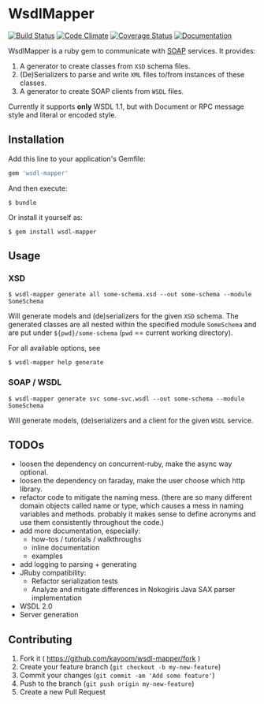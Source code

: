 # WsdlMapper

[![Build Status](https://travis-ci.org/cice/wsdl-mapper.svg?branch=master)](https://travis-ci.org/cice/wsdl-mapper)
[![Code Climate](https://codeclimate.com/github/cice/wsdl-mapper/badges/gpa.svg)](https://codeclimate.com/github/cice/wsdl-mapper)
[![Coverage Status](https://coveralls.io/repos/github/cice/wsdl-mapper/badge.svg?branch=master)](https://coveralls.io/github/cice/wsdl-mapper?branch=master)
[![Documentation](https://img.shields.io/badge/doc-rubydoc-green.svg)](http://www.rubydoc.info/github/cice/wsdl-mapper/master)

WsdlMapper is a ruby gem to communicate with [SOAP](https://en.wikipedia.org/wiki/SOAP) services.
It provides:

1. A generator to create classes from `XSD` schema files.
2. (De)Serializers to parse and write `XML` files to/from instances of these classes.
3. A generator to create SOAP clients from `WSDL` files.

Currently it supports **only** WSDL 1.1, but with Document or RPC message style and literal or encoded style.

## Installation

Add this line to your application's Gemfile:

```ruby
gem 'wsdl-mapper'
```

And then execute:

    $ bundle

Or install it yourself as:

    $ gem install wsdl-mapper

## Usage

### XSD

    $ wsdl-mapper generate all some-schema.xsd --out some-schema --module SomeSchema

Will generate models and (de)serializers for the given `XSD` schema. The generated classes are all nested within the
specified module `SomeSchema` and are put under `${pwd}/some-schema` (`pwd` == current working directory).

For all available options, see

    $ wsdl-mapper help generate

### SOAP / WSDL

    $ wsdl-mapper generate svc some-svc.wsdl --out some-schema --module SomeSchema

Will generate models, (de)serializers and a client for the given `WSDL` service.

## TODOs

* loosen the dependency on concurrent-ruby, make the async way optional.
* loosen the dependency on faraday, make the user choose which http library.
* refactor code to mitigate the naming mess. (there are so many different domain objects called name or type, which
  causes a mess in naming variables and methods. probably it makes sense to define acronyms and use them consistently
  throughout the code.)
* add more documentation, especially:
  * how-tos / tutorials / walkthroughs
  * inline documentation
  * examples
* add logging to parsing + generating
* JRuby compatibility:
  * Refactor serialization tests
  * Analyze and mitigate differences in Nokogiris Java SAX parser implementation
* WSDL 2.0
* Server generation

## Contributing

1. Fork it ( https://github.com/kayoom/wsdl-mapper/fork )
2. Create your feature branch (`git checkout -b my-new-feature`)
3. Commit your changes (`git commit -am 'Add some feature'`)
4. Push to the branch (`git push origin my-new-feature`)
5. Create a new Pull Request
